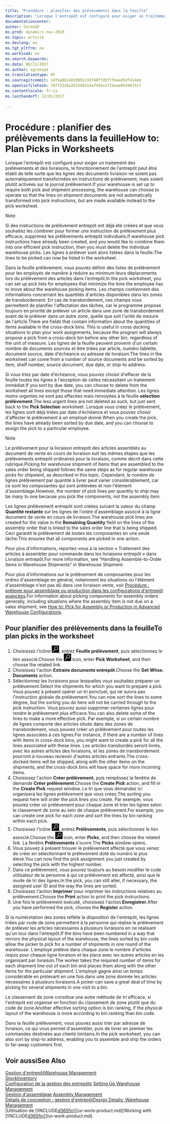 ```yaml
---
title: "Procédure : planifier des prélèvements dans la feuille"
description: "Lorsque l'entrepôt est configuré pour exiger un traitement des prélèvements et des livraisons, le fonctionnement de l'entrepôt peut être établi de telle sorte que les lignes des documents livraison ne soient pas automatiquement transformées en instructions de prélèvement, mais soient plutôt activées sur le journal prélèvement."
documentationcenter: 
author: SorenGP
ms.prod: dynamics-nav-2018
ms.topic: article
ms.devlang: na
ms.tgt_pltfrm: na
ms.workload: na
ms.search.keywords: 
ms.date: 08/21/2017
ms.author: sgroespe
ms.translationtype: HT
ms.sourcegitcommit: 1dfba8b14019991c95f40ffd5f7fbaed5df414eb
ms.openlocfilehash: 78ff3326a2b15d8314a745bce729aae8939633cf
ms.contentlocale: fr-ca
ms.lasthandoff: 12/01/2017

---
```

# <a name="how-to-plan-picks-in-worksheets"></a><span data-ttu-id="a7fc3-103">Procédure : planifier des prélèvements dans la feuille</span><span class="sxs-lookup"><span data-stu-id="a7fc3-103">How to: Plan Picks in Worksheets</span></span>
<span data-ttu-id="a7fc3-104">Lorsque l'entrepôt est configuré pour exiger un traitement des prélèvements et des livraisons, le fonctionnement de l'entrepôt peut être établi de telle sorte que les lignes des documents livraison ne soient pas automatiquement transformées en instructions de prélèvement, mais soient plutôt activées sur le journal prélèvement.</span><span class="sxs-lookup"><span data-stu-id="a7fc3-104">If your warehouse is set up to require both pick and shipment processing, the warehouse can choose to operate so that the lines on shipment documents are not automatically transformed into pick instructions, but are made available instead to the pick worksheet.</span></span>  

> [!NOTE]  
>  <span data-ttu-id="a7fc3-105">Si des instructions de prélèvement entrepôt ont déjà été créées et que vous souhaitez les combiner pour former une instruction de prélèvement plus efficace, supprimez les prélèvements entrepôt individuels.</span><span class="sxs-lookup"><span data-stu-id="a7fc3-105">If warehouse pick instructions have already been created, and you would like to combine them into one efficient pick instruction, then you must delete the individual warehouse picks.</span></span> <span data-ttu-id="a7fc3-106">Les lignes à prélever sont alors listées dans la feuille.</span><span class="sxs-lookup"><span data-stu-id="a7fc3-106">The lines to be picked can now be listed in the worksheet.</span></span>  

<span data-ttu-id="a7fc3-107">Dans la feuille prélèvement, vous pouvez définir des listes de prélèvement pour les employés de manière à réduire au minimum leurs déplacements lors du prélèvement des articles dans l'entrepôt.</span><span class="sxs-lookup"><span data-stu-id="a7fc3-107">In the pick worksheet, you can set up pick lists for employees that minimize the time the employee has to move about the warehouse picking items.</span></span> <span data-ttu-id="a7fc3-108">Les champs contiennent des informations concernant les quantités d'articles disponibles dans les zones de transbordement. En cas de transbordement, ces champs vous permettent de planifier l'affectation des tâches, car le programme propose toujours en priorité de prélever un article dans une zone de transbordement avant de le prélever dans un autre zone, quelle que soit l'unité de mesure de l'article.</span><span class="sxs-lookup"><span data-stu-id="a7fc3-108">There are fields that contain information about the quantities of items available in the cross-dock bins. This is useful in cross docking situations to plan your work assignments, because the program will always propose a pick from a cross-dock bin before any other bin, regardless of the unit of measure.</span></span> <span data-ttu-id="a7fc3-109">Les lignes de la feuille peuvent provenir d'un certain nombre de documents sources et être triées par article, numéro tablette, document source, date d'échéance ou adresse de livraison.</span><span class="sxs-lookup"><span data-stu-id="a7fc3-109">The lines in the worksheet can come from a number of source documents and be sorted by item, shelf number, source document, due date, or ship-to address.</span></span>  

<span data-ttu-id="a7fc3-110">Si vous triez par date d'échéance, vous pouvez choisir d'effacer de la feuille toutes les lignes à l'exception de celles nécessitant un traitement immédiat.</span><span class="sxs-lookup"><span data-stu-id="a7fc3-110">If you sort by due date, you can choose to delete from the worksheet all lines except those that need immediate attention.</span></span> <span data-ttu-id="a7fc3-111">Les lignes moins urgentes ne sont pas effacées mais renvoyées à la feuille **sélection prélèvement**.</span><span class="sxs-lookup"><span data-stu-id="a7fc3-111">The less urgent lines are not deleted as such, but just sent back to the **Pick Selection** worksheet.</span></span> <span data-ttu-id="a7fc3-112">Lorsque vous créez le prélèvement, les lignes sont déjà triées par date d'échéance et vous pouvez choisir d'affecter le prélèvement à un employé donné.</span><span class="sxs-lookup"><span data-stu-id="a7fc3-112">When you create the pick, the lines have already been sorted by due date, and you can choose to assign the pick to a particular employee.</span></span>  

> [!NOTE]  
>  <span data-ttu-id="a7fc3-113">Le prélèvement pour la livraison entrepôt des articles assemblés au document de vente en cours de livraison suit les mêmes étapes que les prélèvements entrepôt ordinaires pour la livraison, comme décrit dans cette rubrique.</span><span class="sxs-lookup"><span data-stu-id="a7fc3-113">Picking for warehouse shipment of items that are assembled to the sales order being shipped follows the same steps as for regular warehouse picks for shipment, as described in this topic.</span></span> <span data-ttu-id="a7fc3-114">Cependant, le nombre de lignes prélèvement par quantité à livrer peut varier considérablement, car ce sont les composantes qui sont prélevées et non l'élément d'assemblage.</span><span class="sxs-lookup"><span data-stu-id="a7fc3-114">However, the number of pick lines per quantity to ship may be many to one because you pick the components, not the assembly item.</span></span>  
>   
>  <span data-ttu-id="a7fc3-115">Les lignes prélèvement entrepôt sont créées suivant la valeur du champ **Quantité restante** sur les lignes de l'ordre d'assemblage associé à la ligne document de vente en cours de livraison.</span><span class="sxs-lookup"><span data-stu-id="a7fc3-115">The warehouse pick lines are created for the value in the **Remaining Quantity** field on the lines of the assembly order that is linked to the sales order line that is being shipped.</span></span> <span data-ttu-id="a7fc3-116">Ceci garantit le prélèvement de toutes les composantes en une seule tâche.</span><span class="sxs-lookup"><span data-stu-id="a7fc3-116">This ensures that all components are picked in one action.</span></span>  
>   
>  <span data-ttu-id="a7fc3-117">Pour plus d’informations, reportez-vous à la section « Traitement des articles à assembler pour commande dans les livraisons entrepôt » dans Livraison entrepôt.</span><span class="sxs-lookup"><span data-stu-id="a7fc3-117">For more information, see “Handling Assemble-to-Order Items in Warehouse Shipments” in Warehouse Shipment.</span></span>  
>   
>  <span data-ttu-id="a7fc3-118">Pour plus d'informations sur le prélèvement de composantes pour les ordres d'assemblage en général, notamment les situations où l'élément d'assemblage n'est pas dû dans une livraison vente, voir [Procédure : prélever pour assemblage ou production dans les configurations d'entrepôt avancées](warehouse-how-to-pick-for-internal-operations-in-advanced-warehousing.md).</span><span class="sxs-lookup"><span data-stu-id="a7fc3-118">For information about picking components for assembly orders generally, including situations where the assembly item is not due on a sales shipment, see [How to: Pick for Assembly or Production in Advanced Warehouse Configurations](warehouse-how-to-pick-for-internal-operations-in-advanced-warehousing.md).</span></span>  

## <a name="to-plan-picks-in-the-worksheet"></a><span data-ttu-id="a7fc3-119">Pour planifier des prélèvements dans la feuille</span><span class="sxs-lookup"><span data-stu-id="a7fc3-119">To plan picks in the worksheet</span></span>  
1.  <span data-ttu-id="a7fc3-120">Choisissez l'icône ![Page ou rapport pour la recherche](media/ui-search/search_small.png "icône Page ou rapport pour la recherche"), entrez **Feuille prélèvement**, puis sélectionnez le lien associé.</span><span class="sxs-lookup"><span data-stu-id="a7fc3-120">Choose the ![Search for Page or Report](media/ui-search/search_small.png "Search for Page or Report icon") icon, enter **Pick Worksheet**, and then choose the related link.</span></span>  
2.  <span data-ttu-id="a7fc3-121">Choisissez l'action **Extraire documents entrepôt**.</span><span class="sxs-lookup"><span data-stu-id="a7fc3-121">Choose the **Get Whse. Documents** action.</span></span>  
3.  <span data-ttu-id="a7fc3-122">Sélectionnez les livraisons pour lesquelles vous souhaitez préparer un prélèvement.</span><span class="sxs-lookup"><span data-stu-id="a7fc3-122">Select the shipments for which you want to prepare a pick.</span></span> <span data-ttu-id="a7fc3-123">Vous pouvez à présent opérer un tri ponctuel, qui ne suivra pas l'instruction globale de prélèvement.</span><span class="sxs-lookup"><span data-stu-id="a7fc3-123">You can now sort the lines to some degree, but the sorting you do here will not be carried through to the pick instruction.</span></span> <span data-ttu-id="a7fc3-124">Vous pouvez aussi supprimer certaines lignes pour rendre le prélèvement plus efficace.</span><span class="sxs-lookup"><span data-stu-id="a7fc3-124">You can also delete some of the lines to make a more effective pick.</span></span> <span data-ttu-id="a7fc3-125">Par exemple, si un certain nombre de lignes comporte des articles situés dans des zones de transbordement, vous pouvez créer un prélèvement pour toutes les lignes associées à ces lignes.</span><span class="sxs-lookup"><span data-stu-id="a7fc3-125">For instance, if there are a number of lines with items in cross-dock bins, you might want to create a pick for all the lines associated with these lines.</span></span> <span data-ttu-id="a7fc3-126">Les articles transbordés seront livrés, avec les autres articles des livraisons, et les zones de transbordement pourront à nouveau recevoir d'autres articles entrants.</span><span class="sxs-lookup"><span data-stu-id="a7fc3-126">The cross-docked items will be shipped, along with the other items on the shipments, and the cross-dock bins will have space for more incoming items.</span></span>  
4.  <span data-ttu-id="a7fc3-127">Choisissez l'action **Créer prélèvement**, puis remplissez la fenêtre de demande **Créer prélèvement**.</span><span class="sxs-lookup"><span data-stu-id="a7fc3-127">Choose the **Create Pick** action, and fill in the **Create Pick** request window.</span></span> <span data-ttu-id="a7fc3-128">Le tri que vous demandez ici organisera les lignes prélèvement que vous créez.</span><span class="sxs-lookup"><span data-stu-id="a7fc3-128">The sorting you request here will order the pick lines you create.</span></span> <span data-ttu-id="a7fc3-129">Par exemple, vous pouvez créer un prélèvement pour chaque zone et trier les lignes selon le classement de zone au sein de chaque prélèvement.</span><span class="sxs-lookup"><span data-stu-id="a7fc3-129">For example, you can create one pick for each zone and sort the lines by bin ranking within each pick.</span></span>  
5.  <span data-ttu-id="a7fc3-130">Choisissez l'icône ![Page ou rapport pour la recherche](media/ui-search/search_small.png "icône Page ou rapport pour la recherche"), entrez **Prélèvements**, puis sélectionnez le lien associé.</span><span class="sxs-lookup"><span data-stu-id="a7fc3-130">Choose the ![Search for Page or Report](media/ui-search/search_small.png "Search for Page or Report icon") icon, enter **Picks**, and then choose the related link.</span></span> <span data-ttu-id="a7fc3-131">La fenêtre **Prélèvements** s'ouvre.</span><span class="sxs-lookup"><span data-stu-id="a7fc3-131">The **Picks** window opens.</span></span>  
6.  <span data-ttu-id="a7fc3-132">Vous pouvez à présent trouver le prélèvement affecté que vous venez de créer en sélectionnant le prélèvement doté du numéro le plus élevé.</span><span class="sxs-lookup"><span data-stu-id="a7fc3-132">You can now find the pick assignment you just created by selecting the pick with the highest number.</span></span>  
7.  <span data-ttu-id="a7fc3-133">Dans ce prélèvement, vous pouvez toujours au besoin modifier le code utilisateur de la personne à qui ce prélèvement est affecté, ainsi que le mode de tri des lignes.</span><span class="sxs-lookup"><span data-stu-id="a7fc3-133">In the pick, you can still alter, if necessary, the assigned user ID and the way the lines are sorted.</span></span>  
8.  <span data-ttu-id="a7fc3-134">Choisissez l'action **Imprimer** pour imprimer les instructions relatives au prélèvement.</span><span class="sxs-lookup"><span data-stu-id="a7fc3-134">Choose the **Print** action to print the pick instructions.</span></span>  
9. <span data-ttu-id="a7fc3-135">Une fois le prélèvement exécuté, choisissez l'action **Enregistrer**.</span><span class="sxs-lookup"><span data-stu-id="a7fc3-135">After you have performed the pick, choose the **Register** action.</span></span>  

<span data-ttu-id="a7fc3-136">Si la numérotation des zones reflète la disposition de l'entrepôt, les lignes triées par code de zone permettent à la personne qui réalise le prélèvement de prélever les articles nécessaires à plusieurs livraisons en ne réalisant qu'un tour dans l'entrepôt.</span><span class="sxs-lookup"><span data-stu-id="a7fc3-136">If the bins have been numbered in a way that mirrors the physical layout of the warehouse, the lines sorted by bin code allow the picker to pick for a number of shipments in one round of the warehouse.</span></span> <span data-ttu-id="a7fc3-137">L'employé prélève dans chaque zone le nombre d'articles requis pour chaque ligne livraison et les place avec les autres articles en les organisant par livraison.</span><span class="sxs-lookup"><span data-stu-id="a7fc3-137">The worker takes the required number of items for each shipment line out of each bin and places them along with the other items for the particular shipment.</span></span> <span data-ttu-id="a7fc3-138">L'employé gagne ainsi un temps considérable en prélevant en une fois dans une zone donnée les articles nécessaires à plusieurs livraisons.</span><span class="sxs-lookup"><span data-stu-id="a7fc3-138">A picker can save a great deal of time by picking for several shipments in one visit to a bin.</span></span>  

<span data-ttu-id="a7fc3-139">Le classement de zone constitue une autre méthode de tri efficace, si l'entrepôt est organisé en fonction du classement de zone plutôt que du code de zone.</span><span class="sxs-lookup"><span data-stu-id="a7fc3-139">Another effective sorting option is bin ranking, if the physical layout of the warehouse is more according to bin ranking than bin code.</span></span>  

<span data-ttu-id="a7fc3-140">Dans la feuille prélèvement, vous pouvez aussi trier par adresse de livraison, ce qui vous permet d'assembler, puis de livrer en premier les commandes destinées aux clients lointains.</span><span class="sxs-lookup"><span data-stu-id="a7fc3-140">In the pick worksheet, you can also sort by ship-to address, enabling you to assemble and ship the orders to far-away customers first.</span></span>  

## <a name="see-also"></a><span data-ttu-id="a7fc3-141">Voir aussi</span><span class="sxs-lookup"><span data-stu-id="a7fc3-141">See Also</span></span>
[<span data-ttu-id="a7fc3-142">Gestion d'entrepôt</span><span class="sxs-lookup"><span data-stu-id="a7fc3-142">Warehouse Management</span></span>](warehouse-manage-warehouse.md)  
[<span data-ttu-id="a7fc3-143">Stock</span><span class="sxs-lookup"><span data-stu-id="a7fc3-143">Inventory</span></span>](inventory-manage-inventory.md)  
<span data-ttu-id="a7fc3-144">[Configuration de la gestion des entrepôts](warehouse-setup-warehouse.md)   </span><span class="sxs-lookup"><span data-stu-id="a7fc3-144">[Setting Up Warehouse Management](warehouse-setup-warehouse.md)   </span></span>  
<span data-ttu-id="a7fc3-145">[Gestion d'assemblage](assembly-assemble-items.md)  </span><span class="sxs-lookup"><span data-stu-id="a7fc3-145">[Assembly Management](assembly-assemble-items.md)  </span></span>  
[<span data-ttu-id="a7fc3-146">Détails de conception : gestion d'entrepôt</span><span class="sxs-lookup"><span data-stu-id="a7fc3-146">Design Details: Warehouse Management</span></span>](design-details-warehouse-management.md)  
<span data-ttu-id="a7fc3-147">[Utilisation de [!INCLUDE[d365fin](includes/d365fin_md.md)]](ui-work-product.md)</span><span class="sxs-lookup"><span data-stu-id="a7fc3-147">[Working with [!INCLUDE[d365fin](includes/d365fin_md.md)]](ui-work-product.md)</span></span>

